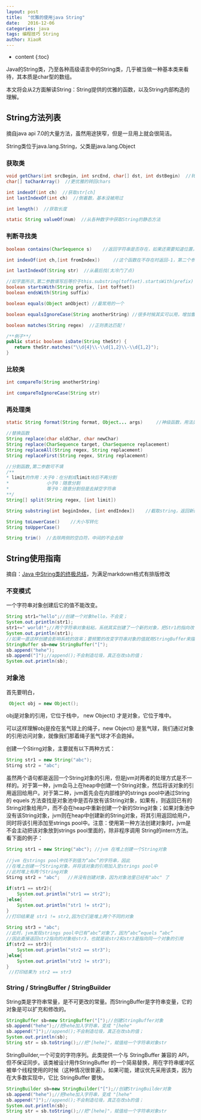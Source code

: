 ```yaml
---
layout: post
title:  "优雅的使用java String"
date:   2016-12-06
categories: java
tags: 编程技巧 String
author: XiaoR
---
```

* content
{:toc}

Java的String类，乃至各种高级语言中的String类，几乎被当做一种基本类来看待，其本质是char型的数组。

本文将会从2方面解读String：String提供的优雅的函数，以及String内部构造的理解。






## String方法列表

摘自java api 7.0的大量方法，虽然用途狭窄，但是一旦用上就会很简洁。

String类位于java.lang.String，父类是java.lang.Object

### 获取类

```java
void getChars(int srcBegin, int srcEnd, char[] dst, int dstBegin)  //转回chars
char[] toCharArray()  //更优雅的转回chars

int indexOf(int ch)  //获取str[ch]
int lastIndexOf(int ch)  //倒着数，基本没被用过

int length()  //获取长度

static String valueOf(num)  //从各种数字中获取String的静态方法

```

### 判断寻找类

```java
boolean contains(CharSequence s)	//返回字符串是否存在，如果还需要知道位置，可以用下面的函数

int indexOf(int ch,[int fromIndex])  	//这个函数在不存在时返回-1，第二个参数可不填

int lastIndexOf(String str)  //从最后找(太冷门了点)

//如字面所示,第二参数填写后等价于this.substring(toffset).startsWith(prefix)
boolean startsWith(String prefix, [int toffset])  
boolean endsWith(String suffix)

boolean equals(Object anObject) //最常用的一个

boolean equalsIgnoreCase(String anotherString) //很多时候其实可以用，增加鲁棒性

boolean matches(String regex)  //正则表达匹配！

/**例子**/
public static boolean isDate(String theStr) {
   return theStr.matches("\\d{4}\\-\\d{1,2}\\-\\d{1,2}");
}

```

### 比较类

```java
int compareTo(String anotherString)

int compareToIgnoreCase(String str)
```

### 再处理类

```java
static String format(String format, Object... args)  	//神级函数，用法类似c的peintf，用于生成复杂的格式

//替换函数
String replace(char oldChar, char newChar) 
String replace(CharSequence target, CharSequence replacement) 
String replaceAll(String regex, String replacement) 
String replaceFirst(String regex, String replacement)  

//分割函数,第二参数可不填
/**
* limit的作用：大于0：在分割成limit块后不再分割
*              小于0：随意分割
*              等于0：随意分割但是去掉空字符串
**/
String[] split(String regex, [int limit])

String substring(int beginIndex, [int endIndex]) 	//截取string，返回新的string，第二参数可不填

String toLowerCase()	//大小写转化
String toUpperCase() 

String trim()  //去除两侧的空白符，中间的不会去除

```

## String使用指南

摘自：[Java 中String类的终极总结](http://blog.csdn.net/hakunamatata2008/article/details/3961952)，为满足markdown格式有排版修改

### 不变模式

一个字符串对象创建后它的值不能改变。

```java
String str1="hello";//创建一个对象hello，不会变；
System.out.println(str1);
str1+=" world!";//两个字符串对象粘粘，系统其实创建了一个新的对象，把Str1的指向改了，指向新的对象；hello就                     //变成了垃圾；
System.out.println(str1);
//如果一直这样创建会影响系统的效率；要频繁的改变字符串对象的值就用StringBuffer来描述；
StringBuffer sb=new StringBuffer("[");
sb.append("hehe");
sb.append("]");//append();不会制造垃圾，真正在改sb的值；
System.out.println(sb);
```

### 对象池
 
首先要明白，

```java
 Object obj = new Object();
```

obj是对象的引用，它位于栈中， new Object() 才是对象，它位于堆中。

可以这样理解obj是拴在氢气球上的绳子，new Object() 是氢气球，我们通过对象的引用访问对象，就像我们那着绳子氢气球才不会跑掉。
 
创建一个Stirng对象，主要就有以下两种方式：

```java
String str1 = new String("abc");    
Stirng str2 = "abc";  
```

虽然两个语句都是返回一个String对象的引用，但是jvm对两者的处理方式是不一样的。对于第一种，jvm会马上在heap中创建一个String对象，然后将该对象的引用返回给用户。对于第二种，jvm首先会在内部维护的strings pool中通过String的 equels 方法查找是对象池中是否存放有该String对象，如果有，则返回已有的String对象给用户，而不会在heap中重新创建一个新的String对象；如果对象池中没有该String对象，jvm则在heap中创建新的String对象，将其引用返回给用户，同时将该引用添加至strings pool中。注意：使用第一种方法创建对象时，jvm是不会主动把该对象放到strings pool里面的，除非程序调用 String的intern方法。看下面的例子：

```java
String str1 = new String("abc"); //jvm 在堆上创建一个String对象   
  
//jvm 在strings pool中找不到值为“abc”的字符串，因此   
//在堆上创建一个String对象，并将该对象的引用加入至strings pool中   
//此时堆上有两个String对象   
Stirng str2 = "abc";   //并没有创建对象，因为对象池里已经有"abc" 了
 
if(str1 == str2){   
	System.out.println("str1 == str2");   
}else{   
	System.out.println("str1 != str2");   
}   
//打印结果是 str1 != str2,因为它们是堆上两个不同的对象   
  
String str3 = "abc";   
//此时，jvm发现strings pool中已有“abc”对象了，因为“abc”equels “abc”   
//因此直接返回str2指向的对象给str3，也就是说str2和str3是指向同一个对象的引用   
if(str2 == str3){   
	System.out.println("str2 == str3");   
}else{   
	System.out.println("str2 != str3");   
}   
 //打印结果为 str2 == str3  
```

### String / StringBuffer / StringBuilder 
 
String类是字符串常量，是不可更改的常量。而StringBuffer是字符串变量，它的对象是可以扩充和修改的。
 
```java
StringBuffer sb=new StringBuffer("[");//创建StringBuffer对象
sb.append("hehe");//把hehe加入字符串，变成 "[hehe"
sb.append("]");//append();不会制造垃圾，真正在改sb的值；
System.out.println(sb);
String str = sb.toString();//把"[hehe]"，赋值给一个字符串对象str
```

StringBuilder,一个可变的字符序列。此类提供一个与 StringBuffer 兼容的 API，但不保证同步。该类被设计用作StringBuffer 的一个简易替换，用在字符串缓冲区被单个线程使用的时候（这种情况很普遍）。如果可能，建议优先采用该类，因为在大多数实现中，它比 StringBuffer 要快。

```java
StringBuilder sb=new StringBuilder("[");//创建StringBuilder对象
sb.append("hehe");//把hehe加入字符串，变成 "[hehe"
sb.append("]");//append();不会制造垃圾，真正在改sb的值；
System.out.println(sb);
String str = sb.toString();//把"[hehe]"，赋值给一个字符串对象str
```

